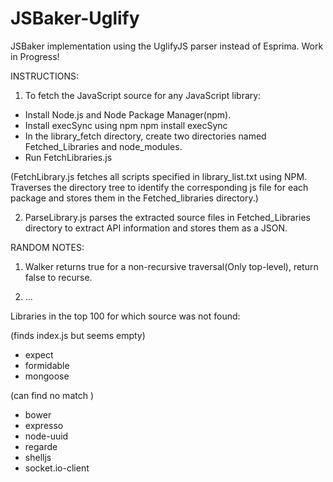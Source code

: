 JSBaker-Uglify
==============

JSBaker implementation using the UglifyJS parser instead of Esprima. Work in Progress!


INSTRUCTIONS:

1) To fetch the JavaScript source for any JavaScript library:

- Install Node.js and Node Package Manager(npm).
- Install execSync using npm
	npm install execSync
- In the library\_fetch directory, create two directories named Fetched\_Libraries and node\_modules.
- Run FetchLibraries.js

(FetchLibrary.js fetches all scripts specified in library\_list.txt using NPM. Traverses the directory tree to identify the corresponding js file for each package and stores them in the Fetched\_libraries directory.)

2) ParseLibrary.js parses the extracted source files in Fetched\_Libraries directory to extract API information and stores them as a JSON.


RANDOM NOTES:

1) Walker returns true for a non-recursive traversal(Only top-level), return false to recurse.

2) ...



Libraries in the top 100 for which source was not found:

(finds index.js but seems empty)
- expect
- formidable
- mongoose


(can find no match )
- bower
- expresso
- node-uuid
- regarde
- shelljs
- socket.io-client
